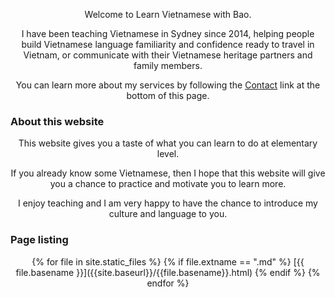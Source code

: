 <p style="text-align: center;">Welcome to Learn Vietnamese with Bao.</p>

<p style="text-align: center;">I have been teaching Vietnamese in Sydney since 2014, helping people build Vietnamese language familiarity and confidence ready to travel in Vietnam, or communicate with their Vietnamese heritage partners and family members.</p>

<p style="text-align: center;">You can learn more about my services by following the <a href="https://www.tutorfinder.com.au/tutors/detail.php?TutorID=49762">Contact</a> link at the bottom of this page.</p>
<p style="text-align: center;"><h3>About this website</h3></p>
<p style="text-align: center;">This website gives you a taste of what you can learn to do at elementary level.</p>
<p style="text-align: center;">If you already know some Vietnamese, then I hope that this website will give you a chance to practice and motivate you to learn more.</p>

<p style="text-align: center;">I enjoy teaching and I am very happy to have the chance to introduce my culture and language to you.</p>
<p style="text-align: center;"><h3>Page listing</h3></p>
<p style="text-align: center;">{% for file in site.static_files %}
{% if file.extname == ".md" %}
[{{ file.basename }}]({{site.baseurl}}/{{file.basename}}.html)
{% endif %}
{% endfor %}</p>
